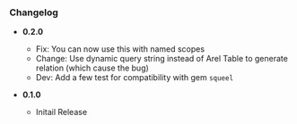 ### Changelog


- **0.2.0**
  - Fix: You can now use this with named scopes
  - Change: Use dynamic query string instead of Arel Table to generate relation (which cause the bug)
  - Dev: Add a few test for compatibility with gem `squeel`

- **0.1.0**
  - Initail Release
